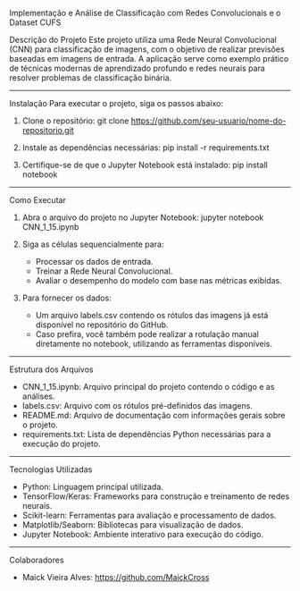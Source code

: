 Implementação e Análise de Classificação com Redes Convolucionais e o Dataset CUFS

Descrição do Projeto
Este projeto utiliza uma Rede Neural Convolucional (CNN) para classificação de imagens, com o objetivo de realizar previsões baseadas em imagens de entrada. A aplicação serve como exemplo prático de técnicas modernas de aprendizado profundo e redes neurais para resolver problemas de classificação binária.

---

Instalação
Para executar o projeto, siga os passos abaixo:

1. Clone o repositório:
   git clone https://github.com/seu-usuario/nome-do-repositorio.git

2. Instale as dependências necessárias:
   pip install -r requirements.txt

3. Certifique-se de que o Jupyter Notebook está instalado:
   pip install notebook

---

Como Executar
1. Abra o arquivo do projeto no Jupyter Notebook:
   jupyter notebook CNN_1_15.ipynb

2. Siga as células sequencialmente para:
   - Processar os dados de entrada.
   - Treinar a Rede Neural Convolucional.
   - Avaliar o desempenho do modelo com base nas métricas exibidas.

3. Para fornecer os dados:
   - Um arquivo labels.csv contendo os rótulos das imagens já está disponível no repositório do GitHub.
   - Caso prefira, você também pode realizar a rotulação manual diretamente no notebook, utilizando as ferramentas disponíveis.

---

Estrutura dos Arquivos
- CNN_1_15.ipynb: Arquivo principal do projeto contendo o código e as análises.
- labels.csv: Arquivo com os rótulos pré-definidos das imagens.
- README.md: Arquivo de documentação com informações gerais sobre o projeto.
- requirements.txt: Lista de dependências Python necessárias para a execução do projeto.

---

Tecnologias Utilizadas
- Python: Linguagem principal utilizada.
- TensorFlow/Keras: Frameworks para construção e treinamento de redes neurais.
- Scikit-learn: Ferramentas para avaliação e processamento de dados.
- Matplotlib/Seaborn: Bibliotecas para visualização de dados.
- Jupyter Notebook: Ambiente interativo para execução do código.

---

Colaboradores
- Maick Vieira Alves: https://github.com/MaickCross
